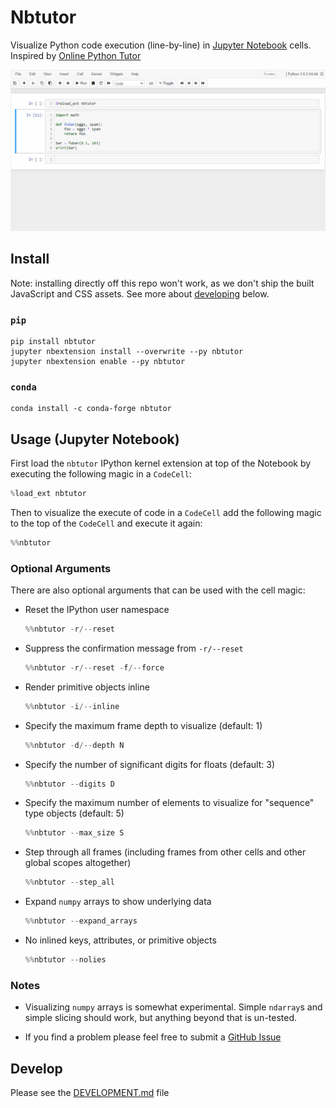 # Nbtutor

Visualize Python code execution (line-by-line) in [Jupyter Notebook] cells. Inspired by [Online Python Tutor]

![Usage Example](usage.gif)

## Install

Note: installing directly off this repo won't work, as we don't ship the built JavaScript and CSS assets.
See more about [developing](#developing) below.

### `pip`

```shell
pip install nbtutor
jupyter nbextension install --overwrite --py nbtutor
jupyter nbextension enable --py nbtutor
```

### `conda`

```shell
conda install -c conda-forge nbtutor
```

## Usage (Jupyter Notebook)

First load the `nbtutor` IPython kernel extension at top of the Notebook by executing the following magic in a
`CodeCell`:

```python
%load_ext nbtutor
```

Then to visualize the execute of code in a `CodeCell` add the following magic to the top of the `CodeCell`
and execute it again:

```python
%%nbtutor
```

### Optional Arguments

There are also optional arguments that can be used with the cell magic:

- Reset the IPython user namespace

  ```python
  %%nbtutor -r/--reset
  ```

- Suppress the confirmation message from `-r/--reset`

  ```python
  %%nbtutor -r/--reset -f/--force
  ```

- Render primitive objects inline

  ```python
  %%nbtutor -i/--inline
  ```

- Specify the maximum frame depth to visualize (default: 1)

  ```python
  %%nbtutor -d/--depth N
  ```

- Specify the number of significant digits for floats (default: 3)

  ```python
  %%nbtutor --digits D
  ```

- Specify the maximum number of elements to visualize for "sequence"
   type objects (default: 5)

  ```python
  %%nbtutor --max_size S
  ```

- Step through all frames (including frames from other cells and other
   global scopes altogether)

  ```python
  %%nbtutor --step_all
  ```

- Expand `numpy` arrays to show underlying data

  ```python
  %%nbtutor --expand_arrays
  ```

- No inlined keys, attributes, or primitive objects

  ```python
  %%nbtutor --nolies
  ```

### Notes

- Visualizing `numpy` arrays is somewhat experimental. Simple `ndarray`s and simple slicing should work, but
anything beyond that is un-tested.

- If you find a problem please feel free to submit a [GitHub Issue]

## Develop

Please see the [DEVELOPMENT.md](DEVELOPMENT.md) file

[Jupyter Notebook]: https://jupyter.org
[Online Python Tutor]: http://pythontutor.com/index.html
[GitHub Issue]: https://github.com/lgpage/nbtutor/issues
